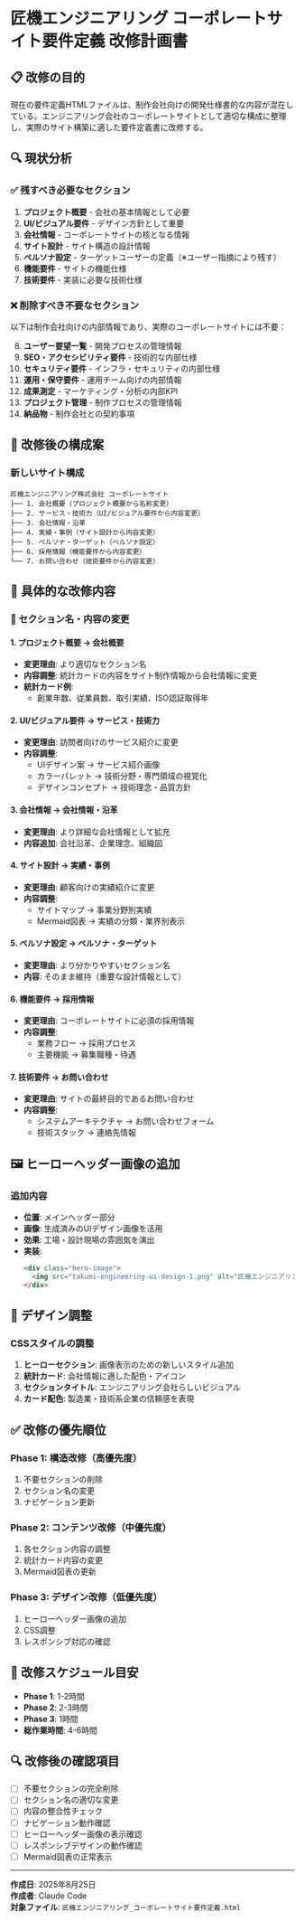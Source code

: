 # 匠機エンジニアリング コーポレートサイト要件定義 改修計画書

## 📋 改修の目的
現在の要件定義HTMLファイルは、制作会社向けの開発仕様書的な内容が混在している。エンジニアリング会社のコーポレートサイトとして適切な構成に整理し、実際のサイト構築に適した要件定義書に改修する。

## 🔍 現状分析

### ✅ **残すべき必要なセクション**
1. **プロジェクト概要** - 会社の基本情報として必要
2. **UI/ビジュアル要件** - デザイン方針として重要
3. **会社情報** - コーポレートサイトの核となる情報
4. **サイト設計** - サイト構造の設計情報
5. **ペルソナ設定** - ターゲットユーザーの定義（※ユーザー指摘により残す）
6. **機能要件** - サイトの機能仕様
7. **技術要件** - 実装に必要な技術仕様

### ❌ **削除すべき不要なセクション**
以下は制作会社向けの内部情報であり、実際のコーポレートサイトには不要：

8. **ユーザー要望一覧** - 開発プロセスの管理情報
9. **SEO・アクセシビリティ要件** - 技術的な内部仕様
10. **セキュリティ要件** - インフラ・セキュリティの内部仕様
11. **運用・保守要件** - 運用チーム向けの内部情報
12. **成果測定** - マーケティング・分析の内部KPI
13. **プロジェクト管理** - 制作プロセスの管理情報
14. **納品物** - 制作会社との契約事項

## 🎯 改修後の構成案

### 新しいサイト構成
```
匠機エンジニアリング株式会社 コーポレートサイト
├── 1. 会社概要（プロジェクト概要から名称変更）
├── 2. サービス・技術力（UI/ビジュアル要件から内容変更）
├── 3. 会社情報・沿革
├── 4. 実績・事例（サイト設計から内容変更）
├── 5. ペルソナ・ターゲット（ペルソナ設定）
├── 6. 採用情報（機能要件から内容変更）
└── 7. お問い合わせ（技術要件から内容変更）
```

## 📝 具体的な改修内容

### 🔄 **セクション名・内容の変更**

#### 1. プロジェクト概要 → 会社概要
- **変更理由**: より適切なセクション名
- **内容調整**: 統計カードの内容をサイト制作情報から会社情報に変更
- **統計カード例**: 
  - 創業年数、従業員数、取引実績、ISO認証取得年

#### 2. UI/ビジュアル要件 → サービス・技術力
- **変更理由**: 訪問者向けのサービス紹介に変更
- **内容調整**: 
  - UIデザイン案 → サービス紹介画像
  - カラーパレット → 技術分野・専門領域の視覚化
  - デザインコンセプト → 技術理念・品質方針

#### 3. 会社情報 → 会社情報・沿革
- **変更理由**: より詳細な会社情報として拡充
- **内容追加**: 会社沿革、企業理念、組織図

#### 4. サイト設計 → 実績・事例
- **変更理由**: 顧客向けの実績紹介に変更
- **内容調整**:
  - サイトマップ → 事業分野別実績
  - Mermaid図表 → 実績の分類・業界別表示

#### 5. ペルソナ設定 → ペルソナ・ターゲット
- **変更理由**: より分かりやすいセクション名
- **内容**: そのまま維持（重要な設計情報として）

#### 6. 機能要件 → 採用情報
- **変更理由**: コーポレートサイトに必須の採用情報
- **内容調整**:
  - 業務フロー → 採用プロセス
  - 主要機能 → 募集職種・待遇

#### 7. 技術要件 → お問い合わせ
- **変更理由**: サイトの最終目的であるお問い合わせ
- **内容調整**:
  - システムアーキテクチャ → お問い合わせフォーム
  - 技術スタック → 連絡先情報

## 🖼️ ヒーローヘッダー画像の追加

### 追加内容
- **位置**: メインヘッダー部分
- **画像**: 生成済みのUIデザイン画像を活用
- **効果**: 工場・設計現場の雰囲気を演出
- **実装**: 
  ```html
  <div class="hero-image">
    <img src="takumi-engineering-ui-design-1.png" alt="匠機エンジニアリング 工場・設計現場" />
  </div>
  ```

## 🎨 デザイン調整

### CSSスタイルの調整
1. **ヒーローセクション**: 画像表示のための新しいスタイル追加
2. **統計カード**: 会社情報に適した配色・アイコン
3. **セクションタイトル**: エンジニアリング会社らしいビジュアル
4. **カード配色**: 製造業・技術系企業の信頼感を表現

## ✅ 改修の優先順位

### Phase 1: 構造改修（高優先度）
1. 不要セクションの削除
2. セクション名の変更
3. ナビゲーション更新

### Phase 2: コンテンツ改修（中優先度）
1. 各セクション内容の調整
2. 統計カード内容の変更
3. Mermaid図表の更新

### Phase 3: デザイン改修（低優先度）
1. ヒーローヘッダー画像の追加
2. CSS調整
3. レスポンシブ対応の確認

## 📅 改修スケジュール目安
- **Phase 1**: 1-2時間
- **Phase 2**: 2-3時間  
- **Phase 3**: 1時間
- **総作業時間**: 4-6時間

## 🔍 改修後の確認項目
- [ ] 不要セクションの完全削除
- [ ] セクション名の適切な変更
- [ ] 内容の整合性チェック
- [ ] ナビゲーション動作確認
- [ ] ヒーローヘッダー画像の表示確認
- [ ] レスポンシブデザインの動作確認
- [ ] Mermaid図表の正常表示

---

**作成日**: 2025年8月25日  
**作成者**: Claude Code  
**対象ファイル**: `匠機エンジニアリング_コーポレートサイト要件定義.html`